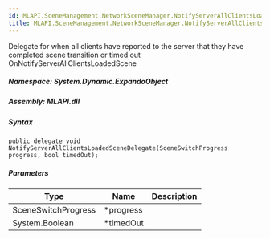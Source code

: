 ```yaml
---  
id: MLAPI.SceneManagement.NetworkSceneManager.NotifyServerAllClientsLoadedSceneDelegate  
title: MLAPI.SceneManagement.NetworkSceneManager.NotifyServerAllClientsLoadedSceneDelegate  
---
```


<div class="markdown level0 summary">

Delegate for when all clients have reported to the server that they have
completed scene transition or timed out
OnNotifyServerAllClientsLoadedScene

</div>

<div class="markdown level0 conceptual">

</div>

##### **Namespace**: System.Dynamic.ExpandoObject

##### **Assembly**: MLAPI.dll

##### Syntax

    public delegate void NotifyServerAllClientsLoadedSceneDelegate(SceneSwitchProgress progress, bool timedOut);

##### Parameters

| Type                | Name       | Description |
|---------------------|------------|-------------|
| SceneSwitchProgress | \*progress |             |
| System.Boolean      | \*timedOut |             |
